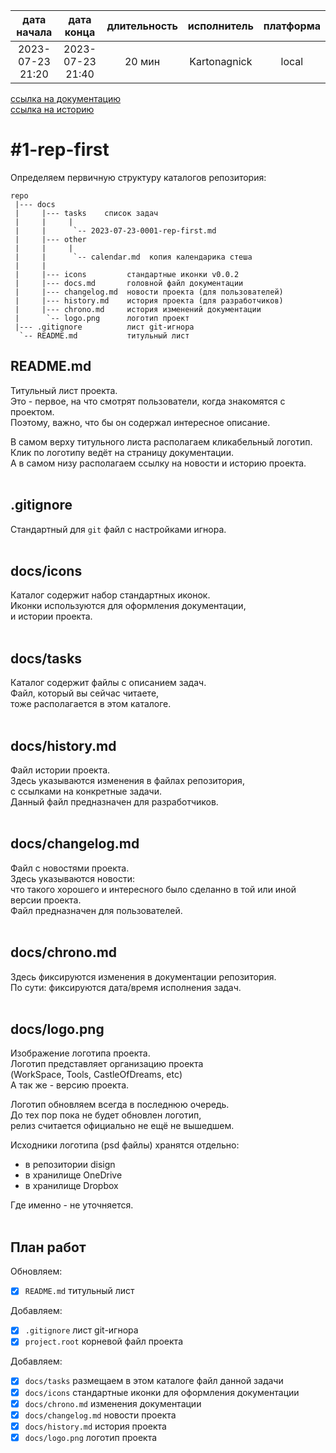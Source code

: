 |    дата начала   |    дата конца    | длительность | исполнитель  | платформа |
|:----------------:|:----------------:|:------------:|:------------:|:---------:|
| 2023-07-23 21:20 | 2023-07-23 21:40 |    20 мин    | Kartonagnick |   local   |

[ссылка на документацию](../docs.md)  
[ссылка на историю](../history.md#-v001-rep)  

#1-rep-first
============
Определяем первичную структуру каталогов репозитория:  

```
repo
 |--- docs
 |     |--- tasks    список задач
 |     |     |
 |     |      `-- 2023-07-23-0001-rep-first.md
 |     |--- other
 |     |     |
 |     |      `-- calendar.md  копия календарика стеша
 |     |
 |     |--- icons         стандартные иконки v0.0.2
 |     |--- docs.md       головной файл документации
 |     |--- changelog.md  новости проекта (для пользователей)
 |     |--- history.md    история проекта (для разработчиков)
 |     |--- chrono.md     история изменений документации
 |      `-- logo.png      логотип проект
 |--- .gitignore          лист git-игнора
  `-- README.md           титульный лист
```

README.md
---------
Титульный лист проекта.  
Это - первое, на что смотрят пользователи, когда знакомятся с проектом.  
Поэтому, важно, что бы он содержал интересное описание.  

В самом верху титульного листа располагаем кликабельный логотип.  
Клик по логотипу ведёт на страницу документации.  
А в самом низу располагаем ссылку на новости и историю проекта.  
<br/>


.gitignore
----------
Стандартный для `git` файл с настройками игнора.  
<br/>


docs/icons
----------
Каталог содержит набор стандартных иконок.  
Иконки используются для оформления документации,  
и истории проекта.  
<br/>


docs/tasks
----------
Каталог содержит файлы с описанием задач.  
Файл, который вы сейчас читаете,  
тоже располагается в этом каталоге.  
<br/>


docs/history.md
---------------
Файл истории проекта.  
Здесь указываются изменения в файлах репозитория,  
с ссылками на конкретные задачи.  
Данный файл предназначен для разработчиков.  
<br/>


docs/changelog.md
-----------------
Файл с новостями проекта.  
Здесь указываются новости:  
что такого хорошего и интересного было сделанно в той или иной версии проекта.  
Файл предназначен для пользователей.  
<br/>


docs/chrono.md
--------------
Здесь фиксируются изменения в документации репозитория.  
По сути: фиксируются дата/время исполнения задач.  
<br/>


docs/logo.png
-------------
Изображение логотипа проекта.  
Логотип представляет организацию проекта  
(WorkSpace, Tools, CastleOfDreams, etc)  
А так же - версию проекта.  

Логотип обновляем всегда в последнюю очередь.  
До тех пор пока не будет обновлен логотип,  
релиз считается официально не ещё не вышедшем.  

Исходники логотипа (psd файлы) хранятся отдельно:  
  - в репозитории disign  
  - в хранилище OneDrive  
  - в хранилище Dropbox  

Где именно - не уточняется.  
<br/>


План работ
----------

Обновляем:  
  - [x] `README.md`           титульный лист  

Добавляем:  
  - [x] `.gitignore`          лист git-игнора  
  - [x] `project.root`        корневой файл проекта  

Добавляем:  
  - [x] `docs/tasks`          размещаем в этом каталоге файл данной задачи  
  - [x] `docs/icons`          стандартные иконки для оформления документации  
  - [x] `docs/chrono.md`      изменения документации  
  - [x] `docs/changelog.md`   новости проекта  
  - [x] `docs/history.md`     история проекта  
  - [x] `docs/logo.png`       логотип проекта  
